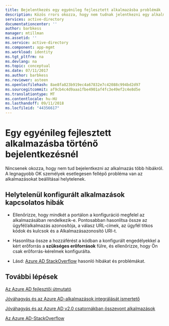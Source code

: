 ```yaml
---
title: Bejelentkezés egy egyénileg fejlesztett alkalmazásba problémák |} A Microsoft Docs
description: Közös rrors okozza, hogy nem tudnak jelentkezni egy alkalmazásba, kidolgoztunk az Azure ad-vel
services: active-directory
documentationcenter: ''
author: barbkess
manager: mtillman
ms.assetid: ''
ms.service: active-directory
ms.component: app-mgmt
ms.workload: identity
ms.tgt_pltfrm: na
ms.devlang: na
ms.topic: conceptual
ms.date: 07/11/2017
ms.author: barbkess
ms.reviewer: asteen
ms.openlocfilehash: 8ae8fa823b919ec4a67832e7c42088c994bd2d97
ms.sourcegitcommit: af9cb4c4d9aaa1fbe4901af4fc3e49ef2c4e8d5e
ms.translationtype: MT
ms.contentlocale: hu-HU
ms.lasthandoff: 09/11/2018
ms.locfileid: "44356617"
---
```

# <a name="problems-signing-in-to-an-custom-developed-application"></a>Egy egyénileg fejlesztett alkalmazásba történő bejelentkezésnél

Nincsenek okozza, hogy nem tud bejelentkezni az alkalmazás több hibákról. A legnagyobb OK személyek esetlegesen fellépő probléma van az alkalmazásokat beállításai helytelenek.

## <a name="errors-related-to--misconfigured-apps"></a>Helytelenül konfigurált alkalmazások kapcsolatos hibák

* Ellenőrizze, hogy mindkét a portálon a konfiguráció megfelel az alkalmazásában rendelkezik-e. Pontosabban hasonlítsa össze az ügyfél/alkalmazás azonosítója, a válasz URL-címek, az ügyfél titkos kódok és kulcsok és a Alkalmazásazonosító URI-t.

* Hasonlítsa össze a hozzáférést a kódban a konfigurált engedélyekkel a kért erőforrás a **szükséges erőforrások** fülre, és ellenőrizze, hogy Ön csak erőforrás-kérelmek konfigurálta.

* Lásd: [Azure AD StackOverflow](http://stackoverflow.com/questions/tagged/azure-active-directory) hasonló hibákat és problémákat.

## <a name="next-steps"></a>További lépések

[Az Azure AD fejlesztői útmutató](https://docs.microsoft.com/azure/active-directory/develop/active-directory-developers-guide)<br>

[Jóváhagyás és az Azure AD-alkalmazások integrálását ismertető](https://docs.microsoft.com/azure/active-directory/develop/active-directory-integrating-applications>)<br>

[Jóváhagyás és az Azure AD v2.0 csatornákban összevont alkalmazások](https://docs.microsoft.com/azure/active-directory/develop/active-directory-v2-scopes)<br>

[Az Azure AD-StackOverflow](http://stackoverflow.com/questions/tagged/azure-active-directory>)
